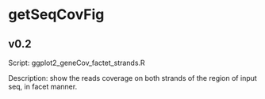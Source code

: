 # getSeqCovFig

## v0.2

Script: ggplot2_geneCov_factet_strands.R

Description: show the reads coverage on both strands of the region of input seq, in facet manner.


